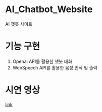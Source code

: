 # AI_Chatbot_Website
AI 챗봇 사이트

# 기능 구현
1. Openai API를 활용한 챗봇 대화
2. WebSpeech API를 활용한 음성 인식 및 출력


# 시연 영상

[link](https://photos.app.goo.gl/DFTLFJe5JkyC4Zqb9)